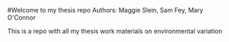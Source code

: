 #Welcome to my thesis repo 
Authors: Maggie Slein, Sam Fey, Mary O'Connor 

This is a repo with all my thesis work materials on environmental variation 